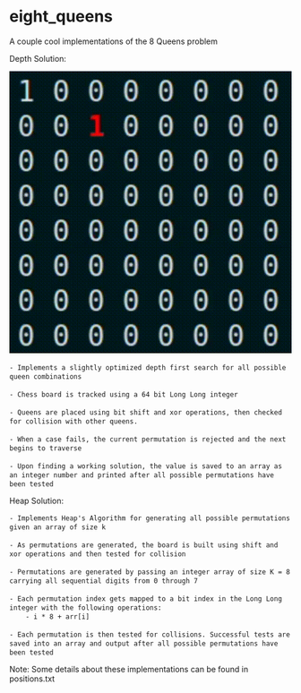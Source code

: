 # eight_queens
A couple cool implementations of the 8 Queens problem

Depth Solution:

![](https://github.com/naddiemathkour/eight_queens/blob/main/depth_queens.gif)
    
    - Implements a slightly optimized depth first search for all possible queen combinations
    
    - Chess board is tracked using a 64 bit Long Long integer

    - Queens are placed using bit shift and xor operations, then checked for collision with other queens.
    
    - When a case fails, the current permutation is rejected and the next begins to traverse
    
    - Upon finding a working solution, the value is saved to an array as an integer number and printed after all possible permutations have been tested

Heap Solution:
    
    - Implements Heap's Algorithm for generating all possible permutations given an array of size k
    
    - As permutations are generated, the board is built using shift and xor operations and then tested for collision
    
    - Permutations are generated by passing an integer array of size K = 8 carrying all sequential digits from 0 through 7
    
    - Each permutation index gets mapped to a bit index in the Long Long integer with the following operations:
        - i * 8 + arr[i]
    
    - Each permutation is then tested for collisions. Successful tests are saved into an array and output after all possible permutations have been tested

Note: Some details about these implementations can be found in positions.txt
